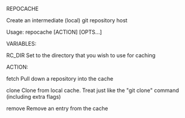 REPOCACHE

Create an intermediate (local) git repository host

Usage: repocache [ACTION] <URL> [OPTS...]

VARIABLES:

RC_DIR
  Set to the directory that you wish to use for caching

ACTION:

fetch
  Pull down a repository into the cache

clone
  Clone from local cache. Treat just like the "git clone" command (including extra flags)

remove
  Remove an entry from the cache
